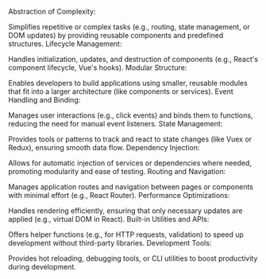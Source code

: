 Abstraction of Complexity:

Simplifies repetitive or complex tasks (e.g., routing, state management, or DOM updates) by providing reusable components and predefined structures.
Lifecycle Management:

Handles initialization, updates, and destruction of components (e.g., React's component lifecycle, Vue's hooks).
Modular Structure:

Enables developers to build applications using smaller, reusable modules that fit into a larger architecture (like components or services).
Event Handling and Binding:

Manages user interactions (e.g., click events) and binds them to functions, reducing the need for manual event listeners.
State Management:

Provides tools or patterns to track and react to state changes (like Vuex or Redux), ensuring smooth data flow.
Dependency Injection:

Allows for automatic injection of services or dependencies where needed, promoting modularity and ease of testing.
Routing and Navigation:

Manages application routes and navigation between pages or components with minimal effort (e.g., React Router).
Performance Optimizations:

Handles rendering efficiently, ensuring that only necessary updates are applied (e.g., virtual DOM in React).
Built-in Utilities and APIs:

Offers helper functions (e.g., for HTTP requests, validation) to speed up development without third-party libraries.
Development Tools:

Provides hot reloading, debugging tools, or CLI utilities to boost productivity during development.
